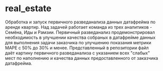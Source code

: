 # real_estate

Обработка и запуск первичного разведанализа данных датафрейма по аренде квартир. 
Над задачей работает команда из трех аналитиков - Семёна, Иды и Рамзии.
Первичный разведанализ продемонстрировал необходимость в улучшении качества собраных в датафрейме данных для выполнения задачи заказчика по улучшению показания метрики MAPE с 50% до 30% и менее. 
Представленный в репозитории файл даёт картину первичного разведанализа с указанием всех "слабых" мест по наполнению и качества данных предоставленного от заказчика датафрейма. 
